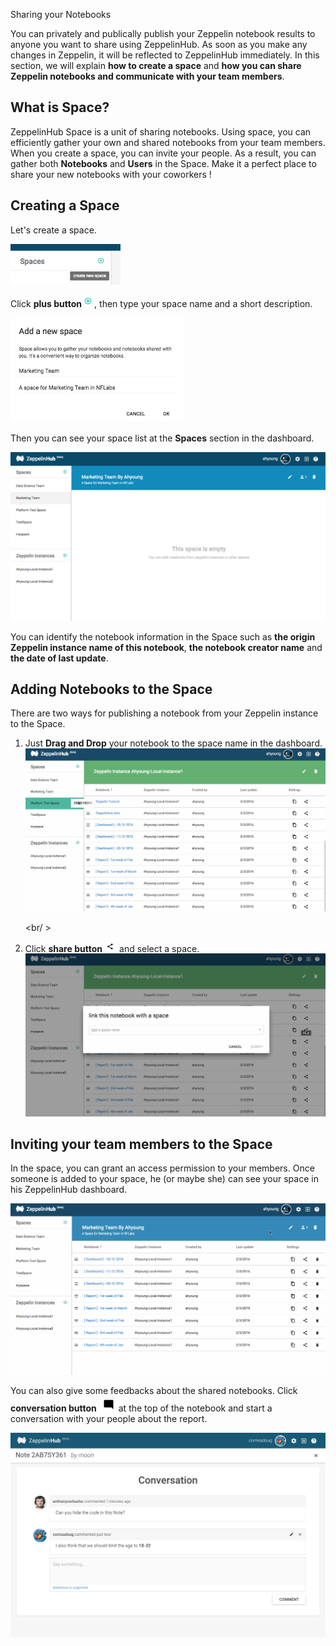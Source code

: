 <font class="header-font">Sharing your Notebooks</font>

You can privately and publically publish your Zeppelin notebook results to anyone you want to share using ZeppelinHub. As soon as you make any changes in Zeppelin, it will be reflected to ZeppelinHub immediately. In this section, we will explain **how to create a space** and **how you can share Zeppelin notebooks and communicate with your team members**.


## What is Space?
ZeppelinHub Space is a unit of sharing notebooks. Using space, you can efficiently gather your own and shared notebooks from your team members. When you create a space, you can invite your people. As a result, you can gather both **Notebooks** and **Users** in the Space. Make it a perfect place to share your new notebooks with your coworkers !

## Creating a Space
Let's create a space.

<img src="../img/add_space.png" class="image-box" width="35%" height="35%"/>

Click **plus button**<img src="../img/plus_button.png" width="4%" height="4%"/>, then type your space name and a short description. 

<img src="../img/type_space_name.png" class="image-box" width="55%" height="55%"/>

Then you can see your space list at the **Spaces** section in the dashboard.

<img src="../img/after_add_space.png" class="image-box" width="100%" height="100%"/>

You can identify the notebook information in the Space such as **the origin Zeppelin instance name of this notebook**, **the notebook creator name** and **the date of last update**. 

## Adding Notebooks to the Space
There are two ways for publishing a notebook from your Zeppelin instance to the Space.

1. Just **Drag and Drop** your notebook to the space name in the dashboard.
	<img src="../img/share_notebooks_drag.gif" class="image-box" width="100%" height="100%"/>
	
	<br/ >

2. Click **share button** <img src="../img/share_button.png" width="4%" height="4%"/> and select a space.
	<img src="../img/share_notebooks_button.gif" class="image-box" width="100%" height="100%"/>

## Inviting your team members to the Space
In the space, you can grant an access permission to your members. Once someone is added to your space, he (or maybe she) can see your space in his ZeppelinHub dashboard.

<img src="../img/invite_people.gif" class="image-box" width="100%" height="100%"/>

You can also give some feedbacks about the shared notebooks. Click **conversation button** <img src="../img/conversation_button.png"/>at the top of the notebook and start a conversation with your people about the report.

<img src="../img/conversation.png" class="image-box" width="100%" height="100%"/>


